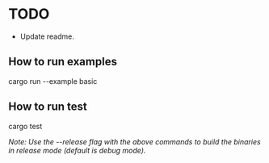 # TODO
* Update readme.

## How to run examples
cargo run --example basic

## How to run test
cargo test

*Note: Use the --release flag with the above commands to build the binaries in release mode (default is debug mode).*